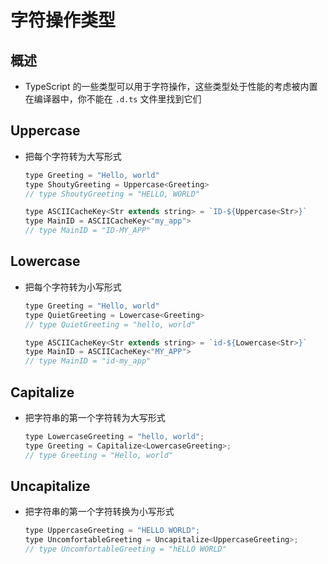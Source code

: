 # 字符操作类型

## 概述

+ TypeScript 的一些类型可以用于字符操作，这些类型处于性能的考虑被内置在编译器中，你不能在 `.d.ts` 文件里找到它们

## Uppercase

+ 把每个字符转为大写形式

  ```js
  type Greeting = "Hello, world"
  type ShoutyGreeting = Uppercase<Greeting>
  // type ShoutyGreeting = "HELLO, WORLD"

  type ASCIICacheKey<Str extends string> = `ID-${Uppercase<Str>}`
  type MainID = ASCIICacheKey<"my_app">
  // type MainID = "ID-MY_APP"
  ```

## Lowercase

+ 把每个字符转为小写形式

  ```js
  type Greeting = "Hello, world"
  type QuietGreeting = Lowercase<Greeting>
  // type QuietGreeting = "hello, world"

  type ASCIICacheKey<Str extends string> = `id-${Lowercase<Str>}`
  type MainID = ASCIICacheKey<"MY_APP">
  // type MainID = "id-my_app"
  ```

## Capitalize

+ 把字符串的第一个字符转为大写形式

  ```js
  type LowercaseGreeting = "hello, world";
  type Greeting = Capitalize<LowercaseGreeting>;
  // type Greeting = "Hello, world"
  ```

## Uncapitalize

+ 把字符串的第一个字符转换为小写形式

  ```js
  type UppercaseGreeting = "HELLO WORLD";
  type UncomfortableGreeting = Uncapitalize<UppercaseGreeting>;
  // type UncomfortableGreeting = "hELLO WORLD"
  ```
